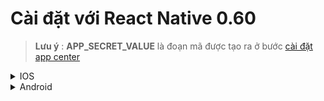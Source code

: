 # Cài đặt với React Native 0.60

> **Lưu ý** : **APP_SECRET_VALUE** là đoạn mã được tạo ra ở bước [cài đặt app center](../Appcenter.md)

<details>
    <summary>
        IOS
    </summary>

- Tại thư mục ios :

  ```python
  pod install
  ```

- Tạo file `AppCenter-Config.plist` trong thư mục ios với nội dung :

  ```
  <?xml version="1.0" encoding="UTF-8"?>
  <!DOCTYPE plist PUBLIC "-//Apple//DTD PLIST 1.0//EN" "https://www.apple.com/DTDs/PropertyList-1.0.dtd">
  <dict version="1.0">
      <dict>
      <key>AppSecret</key>
      <string>{APP_SECRET_VALUE}</string>
      </dict>
  </dict>
  ```

- Thêm file `AppCenter-Config.plist` vừa tạo vào project
  - Mở file .xcworkspace bằng xcode
  - Chuột phải vào tên project chọn **Add Files to {tênproject}**
    ![img](../../readmeasset/addToXcode.png)
  - Tìm đến file `AppCenter-Config.plist` vừa tạo
    ![img](../../readmeasset/pickFileConfig.png)
- Cấu hình file `AppDelegate.m` để có thể sử dụng

  - import :
    ```
    #import <AppCenterReactNativeShared/AppCenterReactNativeShared.h>
    #import <AppCenterReactNative.h>
    #import <AppCenterReactNativeAnalytics.h>
    #import <AppCenterReactNativeCrashes.h>`
    ```
  - sử dụng :

    ```
        [AppCenterReactNative register];
        [AppCenterReactNativeAnalytics registerWithInitiallyEnabled:true];
        [AppCenterReactNativeCrashes registerWithAutomaticProcessing];
    ```

  - Kết quả :
    ![img](../../readmeasset/codeInAppDelegate.png)

</details>

<details>
    <summary>
        Android
    </summary>

- Tạo file `appcenter-config.json` trong đường dẫn `android/app/src/main/assets/` với nội dung :

  ```
  {
    "app_secret": "{APP_SECRET_VALUE}"
  }
  ```

- Thêm vào file `strings.xml` trong đường dẫn `res/values/strings.xml` :
  ```
  <string name="appCenterCrashes_whenToSendCrashes" moduleConfig="true" translatable="false">ASK_JAVASCRIPT</string>
  <string name="appCenterAnalytics_whenToEnableAnalytics" moduleConfig="true" translatable="false">ALWAYS_SEND</string>
  ```
  </details>
